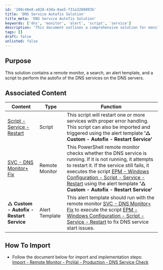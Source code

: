```yaml
---
id: '200c48e8-a828-43da-8ae5-f31a3280893b'
title: 'DNS Service Autofix Solution'
title_meta: 'DNS Service Autofix Solution'
keywords: ['dns', 'monitor', 'alert', 'script', 'service']
description: 'This document outlines a comprehensive solution for monitoring and fixing DNS services on DNS servers. It includes a remote monitor, an alert template, and a script designed to automatically restart DNS services if they fail. Detailed instructions for importing and implementing the solution are also provided.'
tags: []
draft: false
unlisted: false
---
```


## Purpose

This solution contains a remote monitor, a search, an alert template, and a script to perform the autofix of the DNS services on the DNS servers.

## Associated Content

| Content                                                                                      | Type          | Function                                                                                                                                                                                                                                         |
|----------------------------------------------------------------------------------------------|---------------|--------------------------------------------------------------------------------------------------------------------------------------------------------------------------------------------------------------------------------------------------|
| [Script - Service - Restart](<../scripts/Service - Restart.md>)                           | Script        | This script will restart one or more services with proper error handling. This script can also be imported and triggered using the alert template **'△ Custom - Autofix - Restart Service'**                                                 |
| [SVC - DNS Monitor+ Fix](<./CWM - Automate - Remote Monitor - DNS Service Monitoring.md>)  | Remote Monitor| This PowerShell remote monitor checks whether the DNS service is running. If it is not running, it attempts to restart it. If the service still fails, it executes the script [EPM - Windows Configuration - Script - Service - Restart](<../scripts/Service - Restart.md>) using the alert template **'△ Custom - Autofix - Restart Service'** |
| **△ Custom - Autofix - Restart Service**                                                    | Alert Template| This alert template should run with the remote monitor [SVC - DNS Monitor+ Fix](<./CWM - Automate - Remote Monitor - DNS Service Monitoring.md>) to execute the script [EPM - Windows Configuration - Script - Service - Restart](<../scripts/Service - Restart.md>) to fix DNS service start issues. |

## How To Import

- Follow the document below for import and implementation steps:  
  [Import - Remote Monitor - ProVal - Production - DNS Service Check](<./DNS Service Monitoring.md>)

